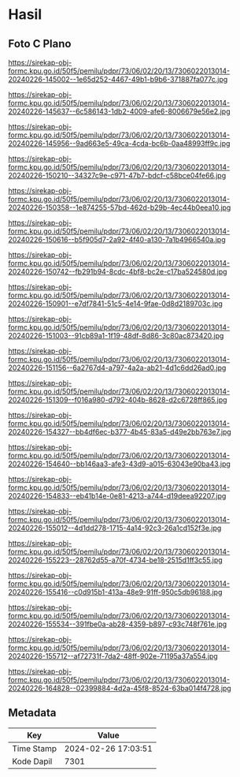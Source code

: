# Hasil

## Foto C Plano

https://sirekap-obj-formc.kpu.go.id/50f5/pemilu/pdpr/73/06/02/20/13/7306022013014-20240226-145002--1e65d252-4467-49b1-b9b6-371887fa077c.jpg

https://sirekap-obj-formc.kpu.go.id/50f5/pemilu/pdpr/73/06/02/20/13/7306022013014-20240226-145637--6c586143-1db2-4009-afe6-8006679e56e2.jpg

https://sirekap-obj-formc.kpu.go.id/50f5/pemilu/pdpr/73/06/02/20/13/7306022013014-20240226-145956--9ad663e5-49ca-4cda-bc6b-0aa48993ff9c.jpg

https://sirekap-obj-formc.kpu.go.id/50f5/pemilu/pdpr/73/06/02/20/13/7306022013014-20240226-150210--34327c9e-c971-47b7-bdcf-c58bce04fe66.jpg

https://sirekap-obj-formc.kpu.go.id/50f5/pemilu/pdpr/73/06/02/20/13/7306022013014-20240226-150358--1e874255-57bd-462d-b29b-4ec44b0eea10.jpg

https://sirekap-obj-formc.kpu.go.id/50f5/pemilu/pdpr/73/06/02/20/13/7306022013014-20240226-150616--b5f905d7-2a92-4f40-a130-7a1b4966540a.jpg

https://sirekap-obj-formc.kpu.go.id/50f5/pemilu/pdpr/73/06/02/20/13/7306022013014-20240226-150742--fb291b94-8cdc-4bf8-bc2e-c17ba524580d.jpg

https://sirekap-obj-formc.kpu.go.id/50f5/pemilu/pdpr/73/06/02/20/13/7306022013014-20240226-150901--e7df7841-51c5-4e14-9fae-0d8d2189703c.jpg

https://sirekap-obj-formc.kpu.go.id/50f5/pemilu/pdpr/73/06/02/20/13/7306022013014-20240226-151003--91cb89a1-1f19-48df-8d86-3c80ac873420.jpg

https://sirekap-obj-formc.kpu.go.id/50f5/pemilu/pdpr/73/06/02/20/13/7306022013014-20240226-151156--6a2767d4-a797-4a2a-ab21-4d1c6dd26ad0.jpg

https://sirekap-obj-formc.kpu.go.id/50f5/pemilu/pdpr/73/06/02/20/13/7306022013014-20240226-151309--f016a980-d792-404b-8628-d2c6728ff865.jpg

https://sirekap-obj-formc.kpu.go.id/50f5/pemilu/pdpr/73/06/02/20/13/7306022013014-20240226-154327--bb4df6ec-b377-4b45-83a5-d49e2bb763e7.jpg

https://sirekap-obj-formc.kpu.go.id/50f5/pemilu/pdpr/73/06/02/20/13/7306022013014-20240226-154640--bb146aa3-afe3-43d9-a015-63043e90ba43.jpg

https://sirekap-obj-formc.kpu.go.id/50f5/pemilu/pdpr/73/06/02/20/13/7306022013014-20240226-154833--eb41b14e-0e81-4213-a744-d19deea92207.jpg

https://sirekap-obj-formc.kpu.go.id/50f5/pemilu/pdpr/73/06/02/20/13/7306022013014-20240226-155012--4d1dd278-1715-4a14-92c3-26a1cd152f3e.jpg

https://sirekap-obj-formc.kpu.go.id/50f5/pemilu/pdpr/73/06/02/20/13/7306022013014-20240226-155223--28762d55-a70f-4734-be18-2515d1ff3c55.jpg

https://sirekap-obj-formc.kpu.go.id/50f5/pemilu/pdpr/73/06/02/20/13/7306022013014-20240226-155416--c0d915b1-413a-48e9-91ff-950c5db96188.jpg

https://sirekap-obj-formc.kpu.go.id/50f5/pemilu/pdpr/73/06/02/20/13/7306022013014-20240226-155534--391fbe0a-ab28-4359-b897-c93c748f761e.jpg

https://sirekap-obj-formc.kpu.go.id/50f5/pemilu/pdpr/73/06/02/20/13/7306022013014-20240226-155712--af72731f-7da2-48ff-902e-71195a37a554.jpg

https://sirekap-obj-formc.kpu.go.id/50f5/pemilu/pdpr/73/06/02/20/13/7306022013014-20240226-164828--02399884-4d2a-45f8-8524-63ba014f4728.jpg


## Metadata

| Key        | Value               |
| ---------- | ------------------- |
| Time Stamp | 2024-02-26 17:03:51 |
| Kode Dapil | 7301                |



